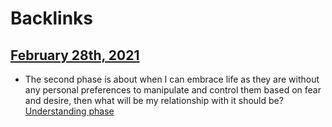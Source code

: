 
# Backlinks
## [February 28th, 2021](<February 28th, 2021.md>)
- The second phase is about when I can embrace life as they are without any personal preferences to manipulate and control them based on fear and desire, then what will be my relationship with it should be? [Understanding phase](<Understanding phase.md>)

